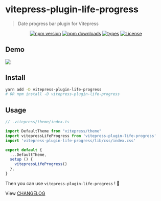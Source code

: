 # vitepress-plugin-life-progress

> Date progress bar plugin for Vitepress

<div align="center">

[![npm version][npm-version-src]][npm-version-href]
[![npm downloads][npm-downloads-src]][npm-downloads-href]
[![types][types-src]][types-href]
[![License][license-src]][license-href]

</div>

## Demo
<img src="./docs/static/record.gif" />

## Install
```sh
yarn add -D vitepress-plugin-life-progress
# OR npm install -D vitepress-plugin-life-progress
```

## Usage
```ts
// .vitepress/theme/index.ts

import DefaultTheme from "vitepress/theme"
import vitepressLifeProgress from 'vitepress-plugin-life-progress'
import 'vitepress-plugin-life-progress/lib/css/index.css'

export default {
  ...DefaultTheme,
  setup () {
    vitepressLifeProgress()
  },
}
```

Then you can use `vitepress-plugin-life-progress` ! 🎉

View [CHANGELOG](./CHANGELOG.md)

<!-- Badges -->
[npm-version-src]: https://img.shields.io/npm/v/vitepress-plugin-life-progress/latest.svg?style=flat&colorA=18181B
[npm-version-href]: https://npmjs.com/package/vitepress-plugin-life-progress

[npm-downloads-src]: https://img.shields.io/npm/dm/vitepress-plugin-life-progress.svg?style=flat&colorA=18181B
[npm-downloads-href]: https://npmjs.com/package/vitepress-plugin-life-progress

[types-src]: https://img.shields.io/npm/types/vitepress-plugin-life-progress.svg?style=flat&colorA=18181B
[types-href]: https://npmjs.com/package/vitepress-plugin-life-progress

[license-src]: https://img.shields.io/npm/l/vitepress-plugin-life-progress.svg?style=flat&colorA=18181B
[license-href]: https://npmjs.com/package/vitepress-plugin-life-progress
